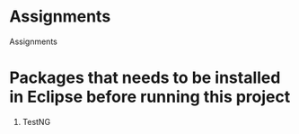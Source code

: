 # Assignments
Assignments

# Packages that needs to be installed in Eclipse before running this project
1. TestNG

